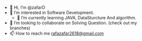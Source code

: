- 👋 Hi, I’m @zafarD
- 👀 I’m interested in Software Development.
  - 🌱 I’m currently learning JAVA, DataSturcture And algorithm.
- 💞️ I’m looking to collaborate on Solving Question. (check out my branches)
- 📫 How to reach me rafazafar2618@gmail.com

<!---
zafarD/zafarD is a ✨ special ✨ repository because its `README.md` (this file) appears on your GitHub profile.
You can click the Preview link to take a look at your changes.
--->
